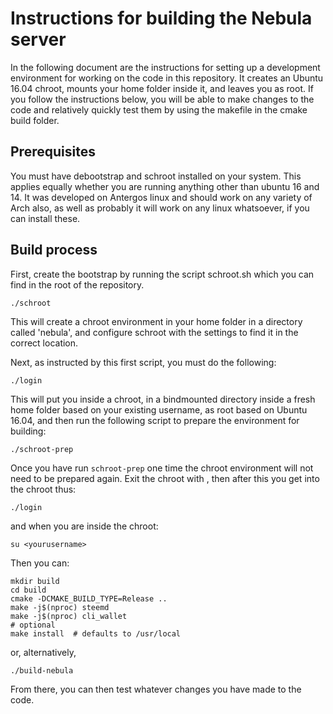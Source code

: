 # Instructions for building the Nebula server

In the following document are the instructions for setting up a development environment for working on the code in this repository. It creates an Ubuntu 16.04 chroot, mounts your home folder inside it, and leaves you as root. If you follow the instructions below, you will be able to make changes to the code and relatively quickly test them by using the makefile in the cmake build folder.

## Prerequisites

You must have debootstrap and schroot installed on your system. This applies equally whether you are running anything other than ubuntu 16 and 14. It was developed on Antergos linux and should work on any variety of Arch also, as well as probably it will work on any linux whatsoever, if you can install these.

## Build process

First, create the bootstrap by running the script schroot.sh which you can find
in the root of the repository. 

```
./schroot
```

This will create a chroot environment in your home folder in a directory called 'nebula', and configure schroot with the settings to find it in the correct location.

Next, as instructed by this first script, you must do the following:

```
./login
```

This will put you inside a chroot, in a bindmounted directory inside a fresh home folder based on your existing username, as root based on Ubuntu 16.04, and then run the following script to prepare the environment for building:

```
./schroot-prep
```

Once you have run `schroot-prep` one time the chroot environment will not need to be prepared again. Exit the chroot with <Ctrl-D>, then after this you get into the chroot thus:

```
./login
```

and when you are inside the chroot:

```
su <yourusername>
```

Then you can:

```
mkdir build
cd build
cmake -DCMAKE_BUILD_TYPE=Release ..
make -j$(nproc) steemd
make -j$(nproc) cli_wallet
# optional
make install  # defaults to /usr/local
```

or, alternatively,

```
./build-nebula
```

From there, you can then test whatever changes you have made to the code.

